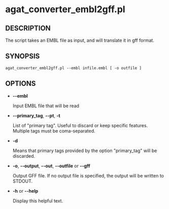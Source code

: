 # agat\_converter\_embl2gff.pl

## DESCRIPTION

The script takes an EMBL file as input, and will translate it in gff format.

## SYNOPSIS

```
agat_converter_embl2gff.pl --embl infile.embl [ -o outfile ]
```

## OPTIONS

- **--embl**

    Input EMBL file that will be read

- **--primary\_tag**, **--pt**, **-t**

    List of "primary tag". Useful to discard or keep specific features.
    Multiple tags must be coma-separated.

- **-d**

    Means that primary tags provided by the option "primary\_tag" will be discarded.

- **-o**, **--output**, **--out**, **--outfile** or **--gff**

    Output GFF file. If no output file is specified, the output will be
    written to STDOUT.

- **-h** or **--help**

    Display this helpful text.
